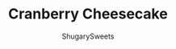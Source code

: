 ---
layout: ../../layouts/MarkdownPostLayout.astro
title: Cranberry Cheesecake
author: ShugarySweets
pubDate: 2020-12-02
description: "Cranberry Cheesecake with a delicious shortbread cookie crust and crumble and fresh cranberry swirl is a delightful holiday dessert! Topped with more sugared cranberries, this cheesecake looks as good as it tastes."
image_url: https://www.shugarysweets.com/wp-content/uploads/2020/12/cranberry-cheesecake-facebook.jpg
tags: ["Desserts","American"]
calories: 781
protein: 10
carbohydrates: 104
fats: 37
fiber: 2
ingredients: ["1 ½ Cups cranberries (frozen and thawed is fine)","½ Cup granulated sugar","¼ Cup water","Pinch of salt","3 Cups all-purpose flour","1 ½ Teaspoons salt","¾ Cup granulated sugar\t","1 cup unsalted butter, melted and slightly cooled","16 ounce Full fat cream cheese, at room temperature","8 ounce Full fat ricotta cheese","1 ¼ Cups granulated sugar","3 Large Eggs","1 Tablespoon vanilla extract","Zest of one lemon","1 Tablespoon fresh lemon juice","5 Tablespoons unsalted butter, melted and slightly cooled","½ Teaspoon salt","¾ Cup all-purpose flour","2 Cups fresh cranberries","½ Cup water","1 ½ Cups granulated sugar, divided","Pinch of salt"]
serves: 12
time: "2 hours"
prepTime: "45 minutes"
instructions: ["Add the cranberries, granulated sugar, water and salt to a pot and set over medium low heat. Cook, stirring often, for about 5 to 10 minutes until the cranberries have broken down. ","Puree in a blender or food processor until smooth and set aside to cool.","Combine the all-purpose flour, granulated sugar and salt in a bowl. Pour in the melted butter and mix to combine.    ","Add 2/3 of the mixture to a 9” round spring-form pan and press into the bottom and sides. Tip: use the back of a measuring cup to press down and help make a smooth bottom. Reserve the remaining 1/3 of the mixture for the crumb topping.","Combine the cream cheese, ricotta cheese and granulated sugar in a stand mixer. Beat until the sugar has dissolved. Beat in the eggs, vanilla, lemon zest, fresh lemon juice and melted butter to combine. Stir in the salt and all-purpose flour.","Scrape down the sides of the bowl with a spatula, as needed, and continue stirring until the mixture is smooth. Tip: This can also be done in a food processor.   ","Pour the cheesecake batter into the crust. Refrigerate while you pre-heat the oven to 325 degrees.    ","Place dollops of the cranberry swirl mixture on top of the batter and swirl in using a butter knife.    ","Bake for 30 minutes.   ","Using the remainder of the crust dough, form small clumps with your hands and sprinkle on top of the cheesecake.If you prefer to let the swirl show, just sprinkle the crumbs along the edges. Return to the oven for an additional 45 to 50 minutes.    ","The cheesecake is done when there’s a slight jiggle in the middle but is otherwise set. Allow to cool completely before removing from the pan. Top with the sugared cranberries before serving.","Add the water and ½ cup of the granulated sugar to a pot on low heat. Cook for a few minutes, just until the sugar has melted. Remove from the heat and stir in the cranberries.    ","Using a slotted spoon, remove the cranberries and place them on a wire rack, set over a pan, for a few minutes to cool.","Add the remaining cup of sugar to a large dish and toss the cranberries in the sugar until well coated."]
nutrition: ["781 calories","104 grams carbohydrates","148 milligrams cholesterol","37 grams fat","2 grams fiber","10 grams protein","22 grams saturated fat","532 milligrams sodium","70 grams sugar","0 grams trans fat","12 grams unsaturated fat"]
---